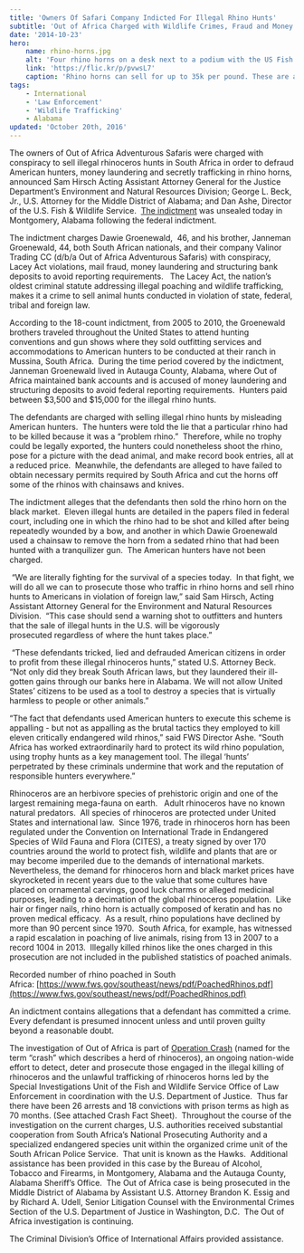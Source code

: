 ```yaml
---
title: 'Owners Of Safari Company Indicted For Illegal Rhino Hunts'
subtitle: 'Out of Africa Charged with Wildlife Crimes, Fraud and Money Laundering'
date: '2014-10-23'
hero:
    name: rhino-horns.jpg
    alt: 'Four rhino horns on a desk next to a podium with the US Fish and Wildlife logo.'
    link: 'https://flic.kr/p/pvwsL7'
    caption: 'Rhino horns can sell for up to 35k per pound. These are about 3-5 pounds. Photo by USFWS.'
tags:
    - International
    - 'Law Enforcement'
    - 'Wildlife Trafficking'
    - Alabama
updated: 'October 20th, 2016'
---
```


The owners of Out of Africa Adventurous Safaris were charged with conspiracy to sell illegal rhinoceros hunts in South Africa in order to defraud American hunters, money laundering and secretly trafficking in rhino horns, announced Sam Hirsch Acting Assistant Attorney General for the Justice Department’s Environment and Natural Resources Division; George L. Beck, Jr., U.S. Attorney for the Middle District of Alabama; and Dan Ashe, Director of the U.S. Fish & Wildlife Service.  [The indictment](https://www.fws.gov/southeast/news/pdf/RhinoIndictment.pdf?) was unsealed today in Montgomery, Alabama following the federal indictment.

The indictment charges Dawie Groenewald,  46, and his brother, Janneman Groenewald, 44, both South African nationals, and their company Valinor Trading CC (d/b/a Out of Africa Adventurous Safaris) with conspiracy, Lacey Act violations, mail fraud, money laundering and structuring bank deposits to avoid reporting requirements.   The Lacey Act, the nation’s oldest criminal statute addressing illegal poaching and wildlife trafficking, makes it a crime to sell animal hunts conducted in violation of state, federal, tribal and foreign law. 

According to the 18-count indictment, from 2005 to 2010, the Groenewald brothers traveled throughout the United States to attend hunting conventions and gun shows where they sold outfitting services and accommodations to American hunters to be conducted at their ranch in Mussina, South Africa.  During the time period covered by the indictment, Janneman Groenewald lived in Autauga County, Alabama, where Out of Africa maintained bank accounts and is accused of money laundering and structuring deposits to avoid federal reporting requirements.  Hunters paid between $3,500 and $15,000 for the illegal rhino hunts.

The defendants are charged with selling illegal rhino hunts by misleading American hunters.  The hunters were told the lie that a particular rhino had to be killed because it was a “problem rhino.”  Therefore, while no trophy could be legally exported, the hunters could nonetheless shoot the rhino, pose for a picture with the dead animal, and make record book entries, all at a reduced price.  Meanwhile, the defendants are alleged to have failed to obtain necessary permits required by South Africa and cut the horns off some of the rhinos with chainsaws and knives. 

The indictment alleges that the defendants then sold the rhino horn on the black market.  Eleven illegal hunts are detailed in the papers filed in federal court, including one in which the rhino had to be shot and killed after being repeatedly wounded by a bow, and another in which Dawie Groenewald used a chainsaw to remove the horn from a sedated rhino that had been hunted with a tranquilizer gun.  The American hunters have not been charged.

 “We are literally fighting for the survival of a species today.  In that fight, we will do all we can to prosecute those who traffic in rhino horns and sell rhino hunts to Americans in violation of foreign law,” said Sam Hirsch, Acting Assistant Attorney General for the Environment and Natural Resources Division.  “This case should send a warning shot to outfitters and hunters that the sale of illegal hunts in the U.S. will be vigorously prosecuted regardless of where the hunt takes place.” 

 “These defendants tricked, lied and defrauded American citizens in order to profit from these illegal rhinoceros hunts,” stated U.S. Attorney Beck.  “Not only did they break South African laws, but they laundered their ill-gotten gains through our banks here in Alabama. We will not allow United States’ citizens to be used as a tool to destroy a species that is virtually harmless to people or other animals.”    

“The fact that defendants used American hunters to execute this scheme is appalling - but not as appalling as the brutal tactics they employed to kill eleven critically endangered wild rhinos,” said FWS Director Ashe. “South Africa has worked extraordinarily hard to protect its wild rhino population, using trophy hunts as a key management tool. The illegal ‘hunts’ perpetrated by these criminals undermine that work and the reputation of responsible hunters everywhere.”

Rhinoceros are an herbivore species of prehistoric origin and one of the largest remaining mega-fauna on earth.   Adult rhinoceros have no known natural predators.  All species of rhinoceros are protected under United States and international law.  Since 1976, trade in rhinoceros horn has been regulated under the Convention on International Trade in Endangered Species of Wild Fauna and Flora (CITES), a treaty signed by over 170 countries around the world to protect fish, wildlife and plants that are or may become imperiled due to the demands of international markets.  Nevertheless, the demand for rhinoceros horn and black market prices have skyrocketed in recent years due to the value that some cultures have placed on ornamental carvings, good luck charms or alleged medicinal purposes, leading to a decimation of the global rhinoceros population.  Like hair or finger nails, rhino horn is actually composed of keratin and has no proven medical efficacy.  As a result, rhino populations have declined by more than 90 percent since 1970.  South Africa, for example, has witnessed a rapid escalation in poaching of live animals, rising from 13 in 2007 to a record 1004 in 2013.  Illegally killed rhinos like the ones charged in this prosecution are not included in the published statistics of poached animals.

Recorded number of rhino poached in South Africa: [https://www.fws.gov/southeast/news/pdf/PoachedRhinos.pdf](https://www.fws.gov/southeast/news/pdf/PoachedRhinos.pdf)

An indictment contains allegations that a defendant has committed a crime. Every defendant is presumed innocent unless and until proven guilty beyond a reasonable doubt.   

The investigation of Out of Africa is part of [Operation Crash](https://www.fws.gov/southeast/news/pdf/OperationCrashSummaryOctober2014.pdf) (named for the term “crash” which describes a herd of rhinoceros), an ongoing nation-wide effort to detect, deter and prosecute those engaged in the illegal killing of rhinoceros and the unlawful trafficking of rhinoceros horns led by the Special Investigations Unit of the Fish and Wildlife Service Office of Law Enforcement in coordination with the U.S. Department of Justice.  Thus far there have been 26 arrests and 18 convictions with prison terms as high as 70 months. (See attached Crash Fact Sheet).  Throughout the course of the investigation on the current charges, U.S. authorities received substantial cooperation from South Africa’s National Prosecuting Authority and a specialized endangered species unit within the organized crime unit of the South African Police Service.  That unit is known as the Hawks.  Additional assistance has been provided in this case by the Bureau of Alcohol, Tobacco and Firearms, in Montgomery, Alabama and the Autauga County, Alabama Sheriff’s Office.  The Out of Africa case is being prosecuted in the Middle District of Alabama by Assistant U.S. Attorney Brandon K. Essig and by Richard A. Udell, Senior Litigation Counsel with the Environmental Crimes Section of the U.S. Department of Justice in Washington, D.C.  The Out of Africa investigation is continuing.     

The Criminal Division’s Office of International Affairs provided assistance.
